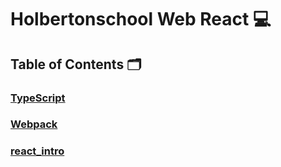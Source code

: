 # **Holbertonschool Web React** :computer:

## **Table of Contents** :card_index_dividers:

### [TypeScript](https://github.com/Qcarvalhooliveira/holbertonschool-web_react/tree/master/TypeScript)

### [Webpack](https://github.com/Qcarvalhooliveira/holbertonschool-web_react/tree/master/Webpack)

### [react_intro](https://github.com/Qcarvalhooliveira/holbertonschool-web_react/tree/master/react_intro)